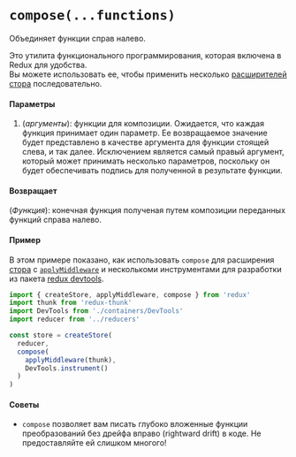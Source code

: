 # `compose(...functions)`

Объединяет функции справ налево.

Это утилита функционального программирования, которая включена в Redux для удобства.   
Вы можете использовать ее, чтобы применить несколько [расширителей стора](../Glossary.md#store-enhancer) последовательно.

#### Параметры

  1. (*аргументы*): функции для композиции. Ожидается, что каждая функция принимает один параметр. Ее возвращаемое значение будет представлено в качестве аргумента для функции стоящей слева, и так далее. Исключением является самый правый аргумент, который может принимать несколько параметров, поскольку он будет обеспечивать подпись для полученной в результате функции.

#### Возвращает

(*Функция*): конечная функция полученая путем композиции переданных функций справа налево.

#### Пример

В этом примере показано, как использовать `compose` для расширения [стора](Store.md) с [`applyMiddleware`](applyMiddleware.md) и несколькоми инструментами для разработки из пакета [redux devtools](https://github.com/gaearon/redux-devtools).

```js
import { createStore, applyMiddleware, compose } from 'redux'
import thunk from 'redux-thunk'
import DevTools from './containers/DevTools'
import reducer from '../reducers'

const store = createStore(
  reducer,
  compose(
    applyMiddleware(thunk),
    DevTools.instrument()
  )
)
```

#### Советы

  * `compose` позволяет вам писать глубоко вложенные функции преобразований без дрейфа вправо (rightward drift) в коде. Не предоставляйте ей слишком многого!
